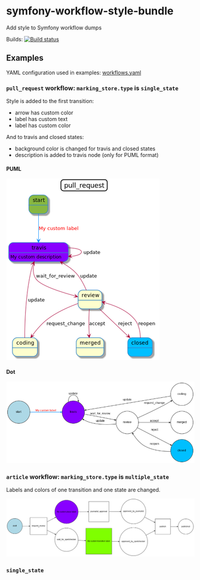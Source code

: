 # symfony-workflow-style-bundle

Add style to Symfony workflow dumps

Builds: 
[![Build status][Travis Master image]][Travis Master]

## Examples

YAML configuration used in examples: [workflows.yaml][PUML example]

### `pull_request` workflow: `marking_store.type` is `single_state`

Style is added to the first transition:
- arrow has custom color
- label has custom text
- label has custom color

And to travis and closed states:
- background color is changed for travis and closed states
- description is added to travis node (only for PUML format)

#### PUML
[![Example][PUML example image]][PUML example image]

#### Dot
[![Example][Dot example image]][Dot example image]

### `article` workflow: `marking_store.type` is `multiple_state`

Labels and colors of one transition and one state are changed.

[![Example][Dot multiple state example image]][Dot multiple state example image]

[Travis Master image]: https://travis-ci.org/alexislefebvre/SymfonyWorkflowStyleBundle.svg?branch=master
[Travis Master]: https://travis-ci.org/alexislefebvre/SymfonyWorkflowStyleBundle

[PUML example]: ./tests/App/workflows.yaml
[PUML example image]: ./tests/fixtures/puml/arrow/complex-state-machine-nomarking.png
[Dot example image]: ./tests/fixtures/dot/complex-state-machine-nomarking.png
[Dot multiple state example image]: ./tests/fixtures/dot/complex-multiple-state-machine-nomarking.png

### `single_state`
